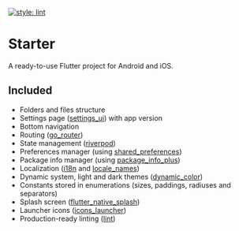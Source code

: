 [![style: lint](https://img.shields.io/badge/style-lint-4BC0F5.svg)](https://pub.dev/packages/lint)

# Starter

A ready-to-use Flutter project for Android and iOS.

## Included

- Folders and files structure
- Settings page ([settings_ui](https://pub.dev/packages/settings_ui)) with app version
- Bottom navigation
- Routing ([go_router](https://pub.dev/packages/go_router))
- State management ([riverpod](https://pub.dev/packages/flutter_riverpod))
- Preferences manager (using [shared_preferences](https://pub.dev/packages/shared_preferences))
- Package info manager (using [package_info_plus](https://pub.dev/packages/package_info_plus))
- Localization ([i18n](https://docs.flutter.dev/ui/accessibility-and-localization/internationalization)
  and [locale_names](https://pub.dev/packages/locale_names))
- Dynamic system, light and dark themes ([dynamic_color](https://pub.dev/packages/dynamic_color))
- Constants stored in enumerations (sizes, paddings, radiuses and separators)
- Splash screen ([flutter_native_splash](https://pub.dev/packages/flutter_native_splash))
- Launcher icons ([icons_launcher](https://pub.dev/packages/icons_launcher))
- Production-ready linting ([lint](https://pub.dev/packages/lint))
